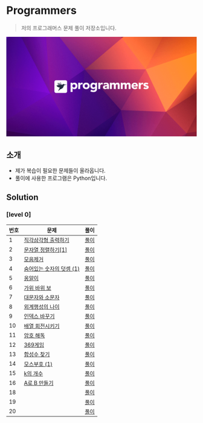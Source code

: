 # Programmers
> 저의 프로그래머스 문제 풀이 저장소입니다.

![background](./background.png)

## 소개
- 제가 복습이 필요한 문제들이 올라옵니다.
- 풀이에 사용한 프로그램은 Python입니다.

## Solution

### [level 0]
|번호|문제|풀이|
|---|---|---|
|1|[직각삼각형 출력하기](https://school.programmers.co.kr/learn/courses/30/lessons/120823?language=python3)|[풀이](https://github.com/Fccbcc/Programmers-test/blob/main/Level-0/%EC%A7%81%EA%B0%81%EC%82%BC%EA%B0%81%ED%98%95%20%EC%B6%9C%EB%A0%A5%ED%95%98%EA%B8%B0.py)|
|2|[문자열 정렬하기[1]](https://school.programmers.co.kr/learn/courses/30/lessons/120850)|[풀이](https://github.com/Fccbcc/Programmers-test/blob/main/Level-0/%EB%AC%B8%EC%9E%90%EC%97%B4%20%EC%A0%95%EB%A0%AC%ED%95%98%EA%B8%B0(1).py)|
|3|[모음제거](https://school.programmers.co.kr/learn/courses/30/lessons/120849)|[풀이](https://github.com/Fccbcc/Programmers-test/blob/main/Level-0/%EB%AA%A8%EC%9D%8C%EC%A0%9C%EA%B1%B0.py)|
|4|[숨어있는 숫자의 덧셈 (1)](https://school.programmers.co.kr/learn/courses/30/lessons/120851)|[풀이](https://github.com/Fccbcc/Programmers-test/blob/main/Level-0/%EC%88%A8%EC%96%B4%EC%9E%88%EB%8A%94%20%EC%88%AB%EC%9E%90%EC%9D%98%20%EB%8D%A7%EC%85%88%20(1).py)|
|5|[옹알이](https://school.programmers.co.kr/learn/courses/30/lessons/120956)|[풀이](https://github.com/Fccbcc/Programmers-test/blob/main/Level-0/%EC%98%B9%EC%95%8C%EC%9D%B4.py)|
|6|[가위 바위 보](https://school.programmers.co.kr/learn/courses/30/lessons/120839)|[풀이](https://github.com/Fccbcc/Programmers-test/blob/main/Level-0/%EA%B0%80%EC%9C%84%20%EB%B0%94%EC%9C%84%20%EB%B3%B4.py)|
|7|[대문자와 소문자](https://school.programmers.co.kr/learn/courses/30/lessons/120893?language=python3)|[풀이](https://github.com/Fccbcc/Programmers-test/blob/main/Level-0/%EB%8C%80%EB%AC%B8%EC%9E%90%EC%99%80%20%EC%86%8C%EB%AC%B8%EC%9E%90.py)|
|8|[외계행성의 나이](https://school.programmers.co.kr/learn/courses/30/lessons/120834)|[풀이](https://github.com/Fccbcc/Programmers-test/blob/main/Level-0/%EC%99%B8%EA%B3%84%ED%96%89%EC%84%B1%EC%9D%98%20%EB%82%98%EC%9D%B4.py)|
|9|[인덱스 바꾸기](https://school.programmers.co.kr/learn/courses/30/lessons/120895)|[풀이](https://github.com/Fccbcc/Programmers-test/blob/main/Level-0/%EC%9D%B8%EB%8D%B1%EC%8A%A4%20%EB%B0%94%EA%BE%B8%EA%B8%B0.py)|
|10|[배열 회전시키기](https://school.programmers.co.kr/learn/courses/30/lessons/120844)|[풀이](https://github.com/Fccbcc/Programmers-test/blob/main/Level-0/%EB%B0%B0%EC%97%B4%20%ED%9A%8C%EC%A0%84%EC%8B%9C%ED%82%A4%EA%B8%B0.py)|
|11|[암호 해독](https://school.programmers.co.kr/learn/courses/30/lessons/120892)|[풀이](https://github.com/Fccbcc/Programmers-test/blob/main/Level-0/%EC%95%94%ED%98%B8%20%ED%95%B4%EB%8F%85.py)|
|12|[369게임](https://school.programmers.co.kr/learn/courses/30/lessons/120891)|[풀이](https://github.com/Fccbcc/Programmers-test/blob/main/Level-0/369%EA%B2%8C%EC%9E%84.py)|
|13|[합성수 찾기](https://school.programmers.co.kr/learn/courses/30/lessons/120846)|[풀이](https://github.com/Fccbcc/Programmers-test/blob/main/Level-0/%ED%95%A9%EC%84%B1%EC%88%98%20%EC%B0%BE%EA%B8%B0.py)|
|14|[모스부호 (1)](https://school.programmers.co.kr/learn/courses/30/lessons/120838)|[풀이](https://github.com/Fccbcc/Programmers-test/blob/main/Level-0/%EB%AA%A8%EC%8A%A4%EB%B6%80%ED%98%B8%20(1).py)|
|15|[k의 개수](https://school.programmers.co.kr/learn/courses/30/lessons/120887)|[풀이](https://github.com/Fccbcc/Programmers-test/blob/main/Level-0/k%EC%9D%98%20%EA%B0%9C%EC%88%98.py)|
|16|[A로 B 만들기](https://school.programmers.co.kr/learn/courses/30/lessons/120886)|[풀이](https://github.com/Fccbcc/Programmers-test/blob/main/Level-0/A%EB%A1%9C%20B%20%EB%A7%8C%EB%93%A4%EA%B8%B0.py)|
|18|[]()|[풀이]()|
|19|[]()|[풀이]()|
|20|[]()|[풀이]()|
